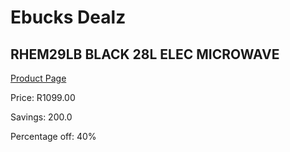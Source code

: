 
# Ebucks Dealz
## RHEM29LB BLACK 28L ELEC MICROWAVE
[Product Page](https://www.ebucks.com/web/shop/productSelected.do?prodId=1094257816&catId=704989856)

Price: R1099.00

Savings: 200.0

Percentage off: 40%
	